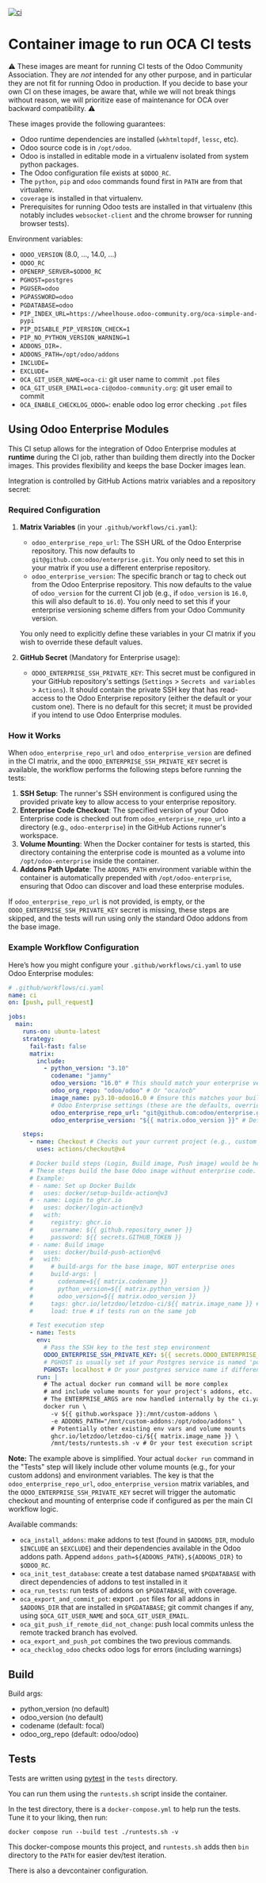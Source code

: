 [![ci](https://github.com/letzdoo/letzdoo-ci/actions/workflows/ci.yaml/badge.svg)](https://github.com/letzdoo/letzdoo-ci/actions/workflows/ci.yaml)

# Container image to run OCA CI tests

⚠️ These images are meant for running CI tests of the Odoo Community
Association. They are *not* intended for any other purpose, and in particular
they are not fit for running Odoo in production. If you decide to base your own
CI on these images, be aware that, while we will not break things without
reason, we will prioritize ease of maintenance for OCA over backward
compatibility. ⚠️

These images provide the following guarantees:

- Odoo runtime dependencies are installed (`wkhtmltopdf`, `lessc`, etc).
- Odoo source code is in `/opt/odoo`.
- Odoo is installed in editable mode in a virtualenv isolated from system python packages.
- The Odoo configuration file exists at `$ODOO_RC`.
- The `python`, `pip` and `odoo` commands
  found first in `PATH` are from that virtualenv.
- `coverage` is installed in that virtualenv.
- Prerequisites for running Odoo tests are installed in that virtualenv
  (this notably includes `websocket-client` and the chrome browser for running
  browser tests).

Environment variables:

- `ODOO_VERSION` (8.0, ..., 14.0, ...)
- `ODOO_RC`
- `OPENERP_SERVER=$ODOO_RC`
- `PGHOST=postgres`
- `PGUSER=odoo`
- `PGPASSWORD=odoo`
- `PGDATABASE=odoo`
- `PIP_INDEX_URL=https://wheelhouse.odoo-community.org/oca-simple-and-pypi`
- `PIP_DISABLE_PIP_VERSION_CHECK=1`
- `PIP_NO_PYTHON_VERSION_WARNING=1`
- `ADDONS_DIR=.`
- `ADDONS_PATH=/opt/odoo/addons`
- `INCLUDE=`
- `EXCLUDE=`
- `OCA_GIT_USER_NAME=oca-ci`: git user name to commit `.pot` files
- `OCA_GIT_USER_EMAIL=oca-ci@odoo-community.org`: git user email to commit
- `OCA_ENABLE_CHECKLOG_ODOO=`: enable odoo log error checking
  `.pot` files

## Using Odoo Enterprise Modules

This CI setup allows for the integration of Odoo Enterprise modules at **runtime** during the CI job, rather than building them directly into the Docker images. This provides flexibility and keeps the base Docker images lean.

Integration is controlled by GitHub Actions matrix variables and a repository secret:

### Required Configuration

1.  **Matrix Variables** (in your `.github/workflows/ci.yaml`):
    *   `odoo_enterprise_repo_url`: The SSH URL of the Odoo Enterprise repository. This now defaults to `git@github.com:odoo/enterprise.git`. You only need to set this in your matrix if you use a different enterprise repository.
    *   `odoo_enterprise_version`: The specific branch or tag to check out from the Odoo Enterprise repository. This now defaults to the value of `odoo_version` for the current CI job (e.g., if `odoo_version` is `16.0`, this will also default to `16.0`). You only need to set this if your enterprise versioning scheme differs from your Odoo Community version.

    You only need to explicitly define these variables in your CI matrix if you wish to override these default values.

2.  **GitHub Secret** (Mandatory for Enterprise usage):
    *   `ODOO_ENTERPRISE_SSH_PRIVATE_KEY`: This secret must be configured in your GitHub repository's settings (`Settings` > `Secrets and variables` > `Actions`). It should contain the private SSH key that has read-access to the Odoo Enterprise repository (either the default or your custom one). There is no default for this secret; it must be provided if you intend to use Odoo Enterprise modules.

### How it Works

When `odoo_enterprise_repo_url` and `odoo_enterprise_version` are defined in the CI matrix, and the `ODOO_ENTERPRISE_SSH_PRIVATE_KEY` secret is available, the workflow performs the following steps before running the tests:

1.  **SSH Setup**: The runner's SSH environment is configured using the provided private key to allow access to your enterprise repository.
2.  **Enterprise Code Checkout**: The specified version of your Odoo Enterprise code is checked out from `odoo_enterprise_repo_url` into a directory (e.g., `odoo-enterprise`) in the GitHub Actions runner's workspace.
3.  **Volume Mounting**: When the Docker container for tests is started, this directory containing the enterprise code is mounted as a volume into `/opt/odoo-enterprise` inside the container.
4.  **Addons Path Update**: The `ADDONS_PATH` environment variable within the container is automatically prepended with `/opt/odoo-enterprise`, ensuring that Odoo can discover and load these enterprise modules.

If `odoo_enterprise_repo_url` is not provided, is empty, or the `ODOO_ENTERPRISE_SSH_PRIVATE_KEY` secret is missing, these steps are skipped, and the tests will run using only the standard Odoo addons from the base image.

### Example Workflow Configuration

Here’s how you might configure your `.github/workflows/ci.yaml` to use Odoo Enterprise modules:

```yaml
# .github/workflows/ci.yaml
name: ci
on: [push, pull_request]

jobs:
  main:
    runs-on: ubuntu-latest
    strategy:
      fail-fast: false
      matrix:
        include:
          - python_version: "3.10"
            codename: "jammy"
            odoo_version: "16.0" # This should match your enterprise version
            odoo_org_repo: "odoo/odoo" # Or "oca/ocb"
            image_name: py3.10-odoo16.0 # Ensure this matches your built image
            # Odoo Enterprise settings (these are the defaults, override if needed):
            odoo_enterprise_repo_url: "git@github.com:odoo/enterprise.git"
            odoo_enterprise_version: "${{ matrix.odoo_version }}" # Defaults to the job's odoo_version

    steps:
      - name: Checkout # Checks out your current project (e.g., custom addons)
        uses: actions/checkout@v4

      # Docker build steps (Login, Build image, Push image) would be here
      # These steps build the base Odoo image without enterprise code.
      # Example:
      # - name: Set up Docker Buildx
      #   uses: docker/setup-buildx-action@v3
      # - name: Login to ghcr.io
      #   uses: docker/login-action@v3
      #   with:
      #     registry: ghcr.io
      #     username: ${{ github.repository_owner }}
      #     password: ${{ secrets.GITHUB_TOKEN }}
      # - name: Build image
      #   uses: docker/build-push-action@v6
      #   with:
      #     # build-args for the base image, NOT enterprise ones
      #     build-args: |
      #       codename=${{ matrix.codename }}
      #       python_version=${{ matrix.python_version }}
      #       odoo_version=${{ matrix.odoo_version }}
      #     tags: ghcr.io/letzdoo/letzdoo-ci/${{ matrix.image_name }} # Adjust image tag
      #     load: true # if tests run on the same job

      # Test execution step
      - name: Tests
        env:
          # Pass the SSH key to the test step environment
          ODOO_ENTERPRISE_SSH_PRIVATE_KEY: ${{ secrets.ODOO_ENTERPRISE_SSH_PRIVATE_KEY }}
          # PGHOST is usually set if your Postgres service is named 'postgres'
          PGHOST: localhost # Or your postgres service name if different
        run: |
          # The actual docker run command will be more complex
          # and include volume mounts for your project's addons, etc.
          # The ENTERPRISE_ARGS are now handled internally by the ci.yaml script steps
          docker run \
            -v ${{ github.workspace }}:/mnt/custom-addons \
            -e ADDONS_PATH="/mnt/custom-addons:/opt/odoo/addons" \
            # Potentially other existing env vars and volume mounts
            ghcr.io/letzdoo/letzdoo-ci/${{ matrix.image_name }} \
            /mnt/tests/runtests.sh -v # Or your test execution script
```

**Note:** The example above is simplified. Your actual `docker run` command in the "Tests" step will likely include other volume mounts (e.g., for your custom addons) and environment variables. The key is that the `odoo_enterprise_repo_url`, `odoo_enterprise_version` matrix variables, and the `ODOO_ENTERPRISE_SSH_PRIVATE_KEY` secret will trigger the automatic checkout and mounting of enterprise code if configured as per the main CI workflow logic.

Available commands:

- `oca_install_addons`: make addons to test (found in `$ADDONS_DIR`, modulo
  `$INCLUDE` an `$EXCLUDE`) and their dependencies available in the Odoo addons
  path. Append `addons_path=${ADDONS_PATH},${ADDONS_DIR}` to `$ODOO_RC`.
- `oca_init_test_database`: create a test database named `$PGDATABASE` with
  direct dependencies of addons to test installed in it
- `oca_run_tests`: run tests of addons on `$PGDATABASE`, with coverage.
- `oca_export_and_commit_pot`: export `.pot` files for all addons in
  `$ADDONS_DIR` that are installed in `$PGDATABASE`; git commit changes if any,
  using `$OCA_GIT_USER_NAME` and `$OCA_GIT_USER_EMAIL`.
- `oca_git_push_if_remote_did_not_change`: push local commits unless the remote
  tracked branch has evolved.
- `oca_export_and_push_pot` combines the two previous commands.
- `oca_checklog_odoo` checks odoo logs for errors (including warnings)

## Build

Build args:

- python_version (no default)
- odoo_version (no default)
- codename (default: focal)
- odoo_org_repo (default: odoo/odoo)

## Tests

Tests are written using [pytest](https://pytest.org) in the `tests` directory.

You can run them using the `runtests.sh` script inside the container.

In the test directory, there is a `docker-compose.yml` to help run the tests.
Tune it to your liking, then run:

`docker compose run --build test ./runtests.sh -v`

This docker-compose mounts this project, and `runtests.sh` adds then `bin` directory to
the `PATH` for easier dev/test iteration.

There is also a devcontainer configuration.
